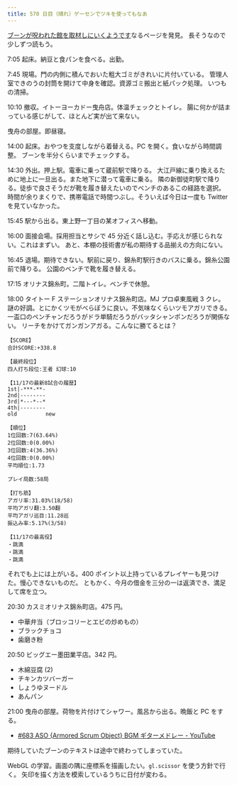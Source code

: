 ```yaml
---
title: 570 日目（晴れ）ゲーセンでツキを使ってもなあ
---
```


[ブーンが呪われた館を取材しにいくようです](http://boon.harisen.jp/log/suiito1.html)なるページを発見。
長そうなので少しずつ読もう。

7:05 起床。納豆と食パンを食べる。出勤。

7:45 現場。門の内側に積んでおいた粗大ゴミがきれいに片付いている。
管理人室できのうの封筒を開けて中身を確認。資源ゴミ搬出と紙パック処理。
いつもの清掃。

10:10 撤収。イトーヨーカドー曳舟店。体温チェックとトイレ。
腸に何かが詰まっている感じがして、ほとんど実が出て来ない。

曳舟の部屋。即昼寝。

14:00 起床。おやつを支度しながら着替える。PC を開く。食いながら時間調整。
ブーンを半分くらいまでチェックする。

14:30 外出。押上駅。電車に乗って蔵前駅で降りる。
大江戸線に乗り換えるために地上に一旦出る。また地下に潜って電車に乗る。
隣の新御徒町駅で降りる。徒歩で良さそうだが靴を履き替えたいのでベンチのあるこの経路を選択。
時間が余りまくりで、携帯電話で時間つぶし。そういえば今日は一度も Twitter を見ていなかった。

15:45 駅から出る。東上野一丁目の某オフィスへ移動。

16:00 面接会場。採用担当とサシで 45 分近く話し込む。手応えが感じられない。これはまずい。
あと、本棚の技術書が私の期待する品揃えの方向にない。

16:45 退場。期待できない。駅前に戻り、錦糸町駅行きのバスに乗る。錦糸公園前で降りる。
公園のベンチで靴を履き替える。

17:15 オリナス錦糸町。二階トイレ。ベンチで休憩。

18:00 タイトー F ステーションオリナス錦糸町店。MJ プロ卓東風戦 3 クレ。
謎の好調。とにかくツモがべらぼうに良い。不気味なくらいツモアガリできる。
一盃口のペンチャンだろうがドラ単騎だろうがバッタシャンポンだろうが関係ない。
リーチをかけてガンガンアガる。こんなに勝てるとは？

```text
【SCORE】
合計SCORE:+338.8

【最終段位】
四人打ち段位:王者 幻球:10

【11/17の最新8試合の履歴】
1st|-***-**-
2nd|--------
3rd|*---*--*
4th|--------
old         new

【順位】
1位回数:7(63.64%)
2位回数:0(0.00%)
3位回数:4(36.36%)
4位回数:0(0.00%)
平均順位:1.73

プレイ局数:58局

【打ち筋】
アガリ率:31.03%(18/58)
平均アガリ翻:3.50翻
平均アガリ巡目:11.28巡
振込み率:5.17%(3/58)

【11/17の最高役】
・跳満
・跳満
・跳満
```

それでも上には上がいる。400 ポイント以上持っているプレイヤーも見つけた。慢心できないものだ。
ともかく、今月の借金を三分の一は返済でき、満足して席を立つ。

20:30 カスミオリナス錦糸町店。475 円。

* 中華弁当（ブロッコリーとエビの炒めもの）
* ブラックチョコ
* 歯磨き粉

20:50 ビッグエー墨田業平店。342 円。

* 木綿豆腐 (2)
* チキンカツバーガー
* しょうゆヌードル
* あんパン

21:00 曳舟の部屋。荷物を片付けてシャワー。風呂から出る。晩飯と PC をする。

* [&#x23;683 ASO {Armored Scrum Object} BGM ギターメドレー - YouTube](https://www.youtube.com/watch?v=g3nfYkwGh58)

期待していたブーンのテキストは途中で終わってしまっていた。

WebGL の学習。画面の隅に座標系を描画したい。`gl.scissor` を使う方針で行く。
矢印を描く方法を模索しているうちに日付が変わる。
